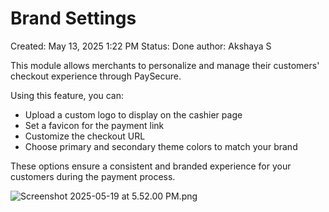 # Brand Settings

Created: May 13, 2025 1:22 PM
Status: Done
author: Akshaya S

This module allows merchants to personalize and manage their customers' checkout experience through PaySecure.

Using this feature, you can:

- Upload a custom logo to display on the cashier page
- Set a favicon for the payment link
- Customize the checkout URL
- Choose primary and secondary theme colors to match your brand

These options ensure a consistent and branded experience for your customers during the payment process.

![Screenshot 2025-05-19 at 5.52.00 PM.png](/img/Screenshot_2025-05-19_at_5.52.00_PM.png)